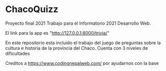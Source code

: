 # ChacoQuizz
Proyecto final 2021
Trabajo para el Informatorio 2021 Desarrollo Web.

El link para la app es "http://127.0.0.1:8000/trivia/"

En este repositorio esta incluido el trabajo del juego de preguntas sobre la cultura e historia de la provincia del Chaco. Cuenta con 3 niveles de dificultades

Creditos a https://www.codingnepalweb.com/ por ayudarnos con la base
